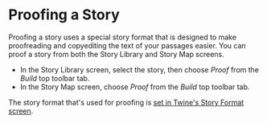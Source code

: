 # Proofing a Story

Proofing a story uses a special story format that is designed to make
proofreading and copyediting the text of your passages easier. You can proof a
story from both the Story Library and Story Map screens.

- In the Story Library screen, select the story, then choose _Proof_ from the
  _Build_ top toolbar tab.
- In the Story Map screen, choose _Proof_ from the _Build_ top toolbar tab.

The story format that's used for proofing is [set in Twine's Story Format
screen](../story-formats).
